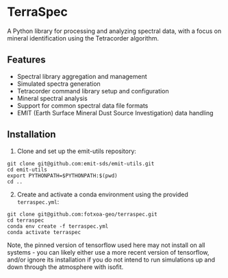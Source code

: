 # TerraSpec

A Python library for processing and analyzing spectral data, with a focus on mineral identification using the Tetracorder algorithm.

## Features

- Spectral library aggregation and management
- Simulated spectra generation
- Tetracorder command library setup and configuration
- Mineral spectral analysis
- Support for common spectral data file formats 
- EMIT (Earth Surface Mineral Dust Source Investigation) data handling


## Installation

1. Clone and set up the emit-utils repository:
```
git clone git@github.com:emit-sds/emit-utils.git
cd emit-utils
export PYTHONPATH=$PYTHONPATH:$(pwd)
cd ..
```
2. Create and activate a conda environment using the provided `terraspec.yml`:

```
git clone git@github.com:fotxoa-geo/terraspec.git
cd terraspec
conda env create -f terraspec.yml
conda activate terraspec
```

Note, the pinned version of tensorflow used here may not install on all systems - you can likely either use a more recent version of tensorflow, and/or ignore its installation if you do not intend to run simulations up and down through the atmosphere with isofit.